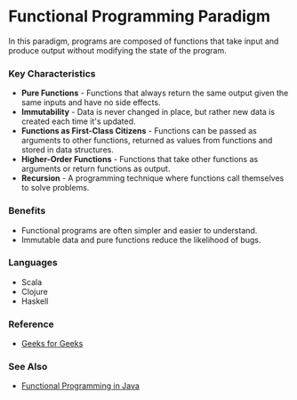 # Functional Programming Paradigm

In this paradigm, programs are composed of functions that take input and produce output without modifying the state of 
the program.

### Key Characteristics

- **Pure Functions** - Functions that always return the same output given the same inputs and have no side effects.
- **Immutability** - Data is never changed in place, but rather new data is created each time it's updated.
- **Functions as First-Class Citizens** - Functions can be passed as arguments to other functions, returned as values from functions and stored in data structures.
- **Higher-Order Functions** - Functions that take other functions as arguments or return functions as output.
- **Recursion** - A programming technique where functions call themselves to solve problems.

### Benefits
- Functional programs are often simpler and easier to understand.
- Immutable data and pure functions reduce the likelihood of bugs.

### Languages
- Scala
- Clojure
- Haskell

### Reference
- [Geeks for Geeks](https://www.geeksforgeeks.org/functional-programming-paradigm/)

### See Also
- [Functional Programming in Java](java/functional-programming-in-java.md)